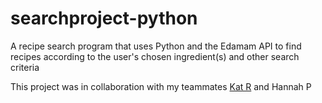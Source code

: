 # searchproject-python
A recipe search program that uses Python and the Edamam API to find recipes according to the user's chosen ingredient(s) and other search criteria

This project was in collaboration with my teammates <a href="https://github.com/Lunoctopuss">Kat R</a> and Hannah P
